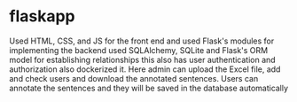 # flaskapp
Used HTML, CSS, and JS for the front end and used Flask's modules for implementing the backend used
SQLAlchemy, SQLite and Flask's ORM model for establishing relationships this also has user authentication and
authorization also dockerized it. Here admin can upload the Excel file, add and check users and download the
annotated sentences. Users can annotate the sentences and they will be saved in the database automatically
